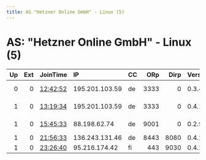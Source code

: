 ```yaml
---
title: AS "Hetzner Online GmbH" - Linux (5)
---
```


# AS: "Hetzner Online GmbH" - Linux (5)

|   Up |   Ext | JoinTime                                                                                            | IP             | CC   |   ORp |   Dirp | Version   | Contact                      | Nickname   |   eFamMembers |
|-----:|------:|:----------------------------------------------------------------------------------------------------|:---------------|:-----|------:|-------:|:----------|:-----------------------------|:-----------|--------------:|
|    0 |     0 | [12:42:52](https://metrics.torproject.org/rs.html#details/02C9C544DCC2869EB80B28AB311C17FDF8C6175F) | 195.201.103.59 | de   |  3333 |      0 | 0.3.4.11  | madnight madnight &lt;danon@ | madnight   |             1 |
|    1 |     0 | [13:19:34](https://metrics.torproject.org/rs.html#details/F4FF2AF6CB05224BAE7FC84441010889D08CB52E) | 195.201.103.59 | de   |  3333 |      0 | 0.4.1.7   | madnight madnight &lt;danon@ | madnight   |             1 |
|    1 |     0 | [15:45:33](https://metrics.torproject.org/rs.html#details/0E127B495DECEF0161E2C16D6E8C6652EFEC3786) | 88.198.62.74   | de   |  9001 |      0 | 0.2.9.16  | Matthias Fassl &lt;mf AT n0g | IdaRhodes  |             1 |
|    1 |     0 | [21:56:33](https://metrics.torproject.org/rs.html#details/BE9B12FAAB7429842D643E2308390ECD8961E0A1) | 136.243.131.46 | de   |  8443 |   8080 | 0.4.2.5   | v0lkovbagdan@yandex.ru       | fuckdaP0P0 |             1 |
|    1 |     0 | [23:26:40](https://metrics.torproject.org/rs.html#details/D6672D045AB51BF25A0A22D2E71AE535E5ED059E) | 95.216.174.42  | fi   |   443 |   9030 | 0.4.2.5   | sitwoc1 at tt3j2x4k5yca      | AFX        |             1 |
